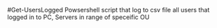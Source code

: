 #Get-UsersLogged 
Powsershell script that log to csv file all users that logged in to PC, Servers in range of speceific OU 
